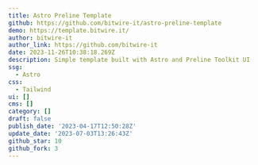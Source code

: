 ```yaml
---
title: Astro Preline Template
github: https://github.com/bitwire-it/astro-preline-template
demo: https://template.bitwire.it/
author: bitwire-it
author_link: https://github.com/bitwire-it
date: 2023-11-26T10:38:18.269Z
description: Simple template built with Astro and Preline Toolkit UI
ssg:
  - Astro
css:
  - Tailwind
ui: []
cms: []
category: []
draft: false
publish_date: '2023-04-17T12:50:28Z'
update_date: '2023-07-03T13:26:43Z'
github_star: 10
github_fork: 3
---
```

